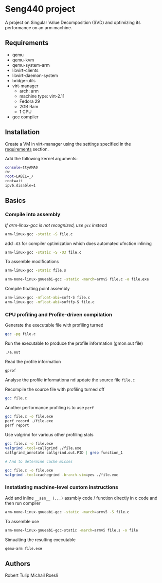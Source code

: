 # Seng440 project

A project on Singular Value Decomposition (SVD) and optimizing its performance on an arm machine.

## Requirements

- qemu
- qemu-kvm
- qemu-system-arm
- libvirt-clients
- libvirt-daemon-system
- bridge-utils
- virt-manager
  - arch: arm
  - machine type: virt-2.11
  - Fedora 29
  - 2GB Ram
  - 1 CPU
- gcc compiler

## Installation

Create a VM in virt-manager using the settings specified in the [requirements](#requirements) section.

Add the following kernel arguments:

```bash
console=ttyAMA0
rw
root=LABEL=_/
rootwait
ipv6.disable=1
```

## Basics

### Compile into assembly

_If arm-linux-gcc is not recognized, use `gcc` instead_

```bash
arm-linux-gcc -static -S file.c
```

add `-O3` for compiler optimization which does automated ufnction inlining

```bash
arm-linux-gcc -static -S -O3 file.c
```

To assemble modifications

```bash
arm-linux-gcc -static file.s
```

```bash
arm-none-linux-gnueabi-gcc -static -march=armv5 file.c -o file.exe
```

Compile floating point assembly

```bash
arm-linux-gcc -mfloat-abi=soft-S file.c
arm-linux-gcc -mfloat-abi=softfp-S file.c
```

### CPU profiling and Profile-driven compilation

Generate the executable file with profiling turned

```bash
gcc -pg file.c
```

Run the executable to produce the profile information (gmon.out file)

```bash
./a.out
```

Read the profile information

```bash
gprof
```

Analyse the profile informationa nd update the source file `file.c`

Recompile the source file with profiling turned off

```bash
gcc file.c
```

Another performance profiling is to use `perf`

```bash
gcc file.c -o file.exe
perf record ./file.exe
perf report
```

Use valgrind for various other profiling stats

```bash
gcc file.c -o file.exe
valgrind -tool=callgrind ./file.exe
callgrind_annotate callgrind.out.PID | grep function_1

# And to determine cache misses

gcc file.c -o file.exe
valgrind -tool=cachegrind -branch-sim=yes ./file.exe
```

### Instatiating machine-level custom instructions

Add and inline `__asm__ (...)` assmbly code / function directly in c code and then run compiler

```bash
arm-none-linux-gnueabi-gcc -static -march=armv5 -S file.c
```

To assemble use

```bash
arm-none-linux-gnueabi-gcc-static -march=armv5 file.s -o file
```

Simualting the resulting executable

```bash
qemu-arm file.exe
```

## Authors

Robert Tulip
Michail Roesli
